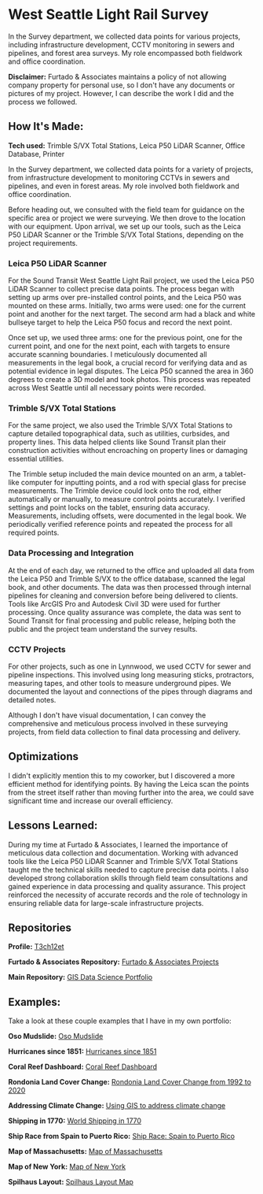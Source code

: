 # West Seattle Light Rail Survey
In the Survey department, we collected data points for various projects, including infrastructure development, CCTV monitoring in sewers and pipelines, and forest area surveys. My role encompassed both fieldwork and office coordination.

**Disclaimer:** Furtado & Associates maintains a policy of not allowing company property for personal use, so I don't have any documents or pictures of my project. However, I can describe the work I did and the process we followed.

## How It's Made:

**Tech used:** Trimble S/VX Total Stations, Leica P50 LiDAR Scanner, Office Database, Printer

In the Survey department, we collected data points for a variety of projects, from infrastructure development to monitoring CCTVs in sewers and pipelines, and even in forest areas. My role involved both fieldwork and office coordination.

Before heading out, we consulted with the field team for guidance on the specific area or project we were surveying. We then drove to the location with our equipment. Upon arrival, we set up our tools, such as the Leica P50 LiDAR Scanner or the Trimble S/VX Total Stations, depending on the project requirements.

### Leica P50 LiDAR Scanner
For the Sound Transit West Seattle Light Rail project, we used the Leica P50 LiDAR Scanner to collect precise data points. The process began with setting up arms over pre-installed control points, and the Leica P50 was mounted on these arms. Initially, two arms were used: one for the current point and another for the next target. The second arm had a black and white bullseye target to help the Leica P50 focus and record the next point.

Once set up, we used three arms: one for the previous point, one for the current point, and one for the next point, each with targets to ensure accurate scanning boundaries. I meticulously documented all measurements in the legal book, a crucial record for verifying data and as potential evidence in legal disputes. The Leica P50 scanned the area in 360 degrees to create a 3D model and took photos. This process was repeated across West Seattle until all necessary points were recorded.

### Trimble S/VX Total Stations
For the same project, we also used the Trimble S/VX Total Stations to capture detailed topographical data, such as utilities, curbsides, and property lines. This data helped clients like Sound Transit plan their construction activities without encroaching on property lines or damaging essential utilities.

The Trimble setup included the main device mounted on an arm, a tablet-like computer for inputting points, and a rod with special glass for precise measurements. The Trimble device could lock onto the rod, either automatically or manually, to measure control points accurately. I verified settings and point locks on the tablet, ensuring data accuracy. Measurements, including offsets, were documented in the legal book. We periodically verified reference points and repeated the process for all required points.

### Data Processing and Integration
At the end of each day, we returned to the office and uploaded all data from the Leica P50 and Trimble S/VX to the office database, scanned the legal book, and other documents. The data was then processed through internal pipelines for cleaning and conversion before being delivered to clients. Tools like ArcGIS Pro and Autodesk Civil 3D were used for further processing. Once quality assurance was complete, the data was sent to Sound Transit for final processing and public release, helping both the public and the project team understand the survey results.

### CCTV Projects
For other projects, such as one in Lynnwood, we used CCTV for sewer and pipeline inspections. This involved using long measuring sticks, protractors, measuring tapes, and other tools to measure underground pipes. We documented the layout and connections of the pipes through diagrams and detailed notes.

Although I don't have visual documentation, I can convey the comprehensive and meticulous process involved in these surveying projects, from field data collection to final data processing and delivery.

## Optimizations

I didn't explicitly mention this to my coworker, but I discovered a more efficient method for identifying points. By having the Leica scan the points from the street itself rather than moving further into the area, we could save significant time and increase our overall efficiency.

## Lessons Learned:

During my time at Furtado & Associates, I learned the importance of meticulous data collection and documentation. Working with advanced tools like the Leica P50 LiDAR Scanner and Trimble S/VX Total Stations taught me the technical skills needed to capture precise data points. I also developed strong collaboration skills through field team consultations and gained experience in data processing and quality assurance. This project reinforced the necessity of accurate records and the role of technology in ensuring reliable data for large-scale infrastructure projects.

## Repositories
**Profile:** [T3ch12et](https://github.com/T3ch12et)

**Furtado & Associates Repository:** [Furtado & Associates Projects]()

**Main Repository:** [GIS Data Science Portfolio](https://github.com/T3ch12et/GIS-Data-Science-Portfolio)

## Examples:
Take a look at these couple examples that I have in my own portfolio:

**Oso Mudslide:** [Oso Mudslide](https://github.com/T3ch12et/GIS-Data-Science-Portfolio/tree/main/ESRI-MOOC-Cartography/Oso-Mudslide)

**Hurricanes since 1851:** [Hurricanes since 1851](https://github.com/T3ch12et/GIS-Data-Science-Portfolio/tree/main/ESRI-MOOC-Cartography/Hurricanes-since-1851) 

**Coral Reef Dashboard:** [Coral Reef Dashboard](https://github.com/T3ch12et/GIS-Data-Science-Portfolio/tree/main/ESRI-MOOC-GIS-for-Climate-Action/Coral-Reef-Dashboard)

**Rondonia Land Cover Change:** [Rondonia Land Cover Change from 1992 to 2020](https://github.com/T3ch12et/GIS-Data-Science-Portfolio/tree/main/ESRI-MOOC-GIS-for-Climate-Action/Rondonia-Land-Cover-Change)

**Addressing Climate Change:** [Using GIS to address climate change](https://github.com/T3ch12et/GIS-Data-Science-Portfolio/blob/main/ESRI-MOOC-GIS-for-Climate-Action/Addressing-Climate-Change/README.md)

**Shipping in 1770:** [World Shipping in 1770](https://github.com/T3ch12et/GIS-Data-Science-Portfolio/tree/main/ESRI-MOOC-Cartography/Shipping-in-1770)

**Ship Race from Spain to Puerto Rico:** [Ship Race: Spain to Puerto Rico](https://github.com/T3ch12et/GIS-Data-Science-Portfolio/tree/main/ESRI-MOOC-Cartography/Ship-Race-Spain-to-Puerto-Rico-1770)

**Map of Massachusetts:** [Map of Massachusetts](https://github.com/T3ch12et/GIS-Data-Science-Portfolio/tree/main/ESRI-MOOC-Cartography/Map-of-Massachusetts)

**Map of New York:** [Map of New York](https://github.com/T3ch12et/GIS-Data-Science-Portfolio/tree/main/ESRI-MOOC-Cartography/Map-of-New-York)

**Spilhaus Layout:** [Spilhaus Layout Map](https://github.com/T3ch12et/GIS-Data-Science-Portfolio/tree/main/ESRI-MOOC-Cartography/Spilhaus-Layout)

